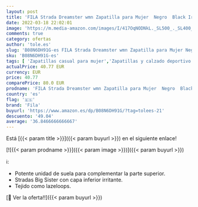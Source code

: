 ```yaml
---
layout: post
title: 'FILA Strada Dreamster wmn Zapatilla para Mujer  Negro  Black Iridescent   38 EU'
date: 2022-03-18 22:02:01
image: 'https://m.media-amazon.com/images/I/417OqNODNkL._SL500_._SL400_.jpg'
comments: true
category: ofertas
author: 'tole.es'
slug: 'B08N6DH91G-es FILA Strada Dreamster wmn Zapatilla para Mujer Negro Black...'
sku: 'B08N6DH91G-es'
tags: [ 'Zapatillas casual para mujer','Zapatillas y calzado deportivo para mujer','Zapatos','Zapatos para mujer','Zapatos y complementos','fila','zapatilla', ]
actualPrice: 40.77 EUR
currency: EUR
price: 40.77
comparePrice: 80.0 EUR
prodname: 'FILA Strada Dreamster wmn Zapatilla para Mujer  Negro  Black Iridescent   38 EU'
country: 'es'
flag: '🇪🇸'
brand: 'Fila'
buyurl: 'https://www.amazon.es/dp/B08N6DH91G/?tag=tolees-21'
descuento: '49.04'
average: '36.8466666666667'
---
```


Está [{{< param title >}}]({{< param buyurl >}}) en el siguiente enlace!

[![{{< param prodname >}}]({{< param image >}})]({{< param buyurl >}})

ℹ️:

- Potente unidad de suela para complementar la parte superior.
- Stradas Big Sister con capa inferior irritante.
- Tejido como lazeloops.

[🛒 Ver la oferta!!]({{< param buyurl >}})
